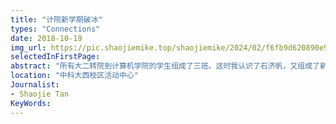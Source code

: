 ```yaml
---
title: "计院新学期破冰"
types: "Connections"
date: 2018-10-19
img_url: https://pic.shaojiemike.top/shaojiemike/2024/02/f6fb9d620890e99ba5d90cd4e36ffca3.png
selectedInFirstPage:
abstract: "所有大二转院到计算机学院的学生组成了三班。这时我认识了石济帆，又组成了新的寝室。"
location: "中科大西校区活动中心"
Journalist:
- Shaojie Tan
KeyWords:
---
```

